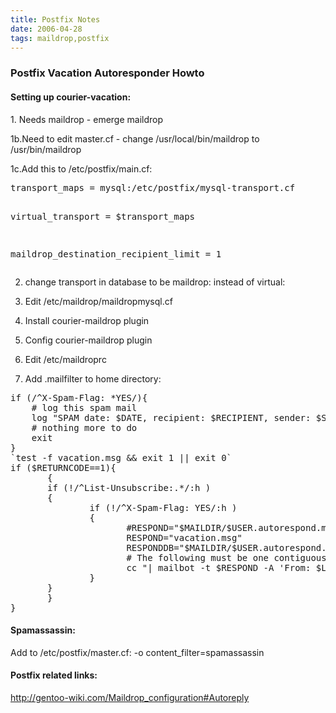 ```yaml
---
title: Postfix Notes
date: 2006-04-28
tags: maildrop,postfix
---
```

<h3 id="toc0">Postfix Vacation Autoresponder Howto</h3>
<h4 id="toc1">Setting up courier-vacation:</h4>
<p>1. Needs maildrop - emerge maildrop

1b.Need to edit master.cf - change /usr/local/bin/maildrop to /usr/bin/maildrop

1c.Add this to /etc/postfix/main.cf:
</p><pre>
transport_maps = mysql:/etc/postfix/mysql-transport.cf

virtual_transport = $transport_maps

maildrop_destination_recipient_limit = 1</pre>

2. change transport in database to be maildrop: instead of virtual:

3. Edit /etc/maildrop/maildropmysql.cf

4. Install courier-maildrop plugin

5. Config courier-maildrop plugin

6. Edit /etc/maildroprc

7. Add .mailfilter to home directory:<p></p>
<p></p><pre>
if (/^X-Spam-Flag: *YES/){
    # log this spam mail
    log "SPAM date: $DATE, recipient: $RECIPIENT, sender: $SENDER -&gt; /dev/null"    to "/dev/null"
    # nothing more to do
    exit
}
`test -f vacation.msg &amp;&amp; exit 1 || exit 0`
if ($RETURNCODE==1){
       {
       if (!/^List-Unsubscribe:.*/:h )
       {
               if (!/^X-Spam-Flag: YES/:h )
               {
                      #RESPOND="$MAILDIR/$USER.autorespond.msg"
                      RESPOND="vacation.msg"
                      RESPONDDB="$MAILDIR/$USER.autorespond.db"
                      # The following must be one contiguous line
                      cc "| mailbot -t $RESPOND -A 'From: $LOGNAME' -s 'Auto Response: from $LOGNAME' /usr/sbin/sendmail -t -f ''"
               }
       }
       }
}</pre>
<h4 id="toc2">Spamassassin:</h4><p>Add to /etc/postfix/master.cf:
 -o content_filter=spamassassin</p><h4 id="toc3">Postfix related links: </h4><p><a href="http://gentoo-wiki.com/Maildrop_configuration#Autoreply" rel="nofollow">http://gentoo-wiki.com/Maildrop_configuration#Autoreply</a></p>

